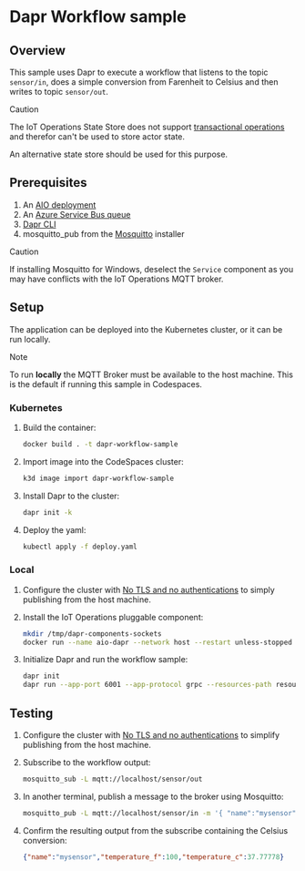# Dapr Workflow sample

## Overview

This sample uses Dapr to execute a workflow that listens to the topic `sensor/in`, does a simple conversion from Farenheit to Celsius and then writes to topic `sensor/out`.

> [!CAUTION]
> The IoT Operations State Store does not support [transactional operations](https://docs.dapr.io/developing-applications/building-blocks/state-management/state-management-overview/#actor-state) and therefor can't be used to store actor state.
>
> An alternative state store should be used for this purpose.

## Prerequisites

1. An [AIO deployment](https://learn.microsoft.com/azure/iot-operations/get-started/quickstart-deploy)
1. An [Azure Service Bus queue](https://learn.microsoft.com/en-us/azure/service-bus-messaging/service-bus-quickstart-portal)
1. [Dapr CLI](https://docs.dapr.io/getting-started/install-dapr-cli/)
1. mosquitto_pub from the [Mosquitto](https://mosquitto.org/download/) installer

> [!CAUTION]
> If installing Mosquitto for Windows, deselect the `Service` component as you may have conflicts with the IoT Operations MQTT broker.

## Setup

The application can be deployed into the Kubernetes cluster, or it can be run locally.

> [!NOTE]
> To run **locally** the MQTT Broker must be available to the host machine. This is the default if running this sample in Codespaces.

### Kubernetes

1. Build the container:

    ```bash
    docker build . -t dapr-workflow-sample
    ```

1. Import image into the CodeSpaces cluster:

    ```bash
    k3d image import dapr-workflow-sample
    ```

1. Install Dapr to the cluster:

    ```bash
    dapr init -k
    ```

1. Deploy the yaml:

    ```bash
    kubectl apply -f deploy.yaml
    ```

### Local

1. Configure the cluster with [No TLS and no authentications](https://learn.microsoft.com/azure/iot-operations/manage-mqtt-connectivity/howto-test-connection#no-tls-and-no-authentication) to simply publishing from the host machine.

1. Install the IoT Operations pluggable component:
    
    ```bash
    mkdir /tmp/dapr-components-sockets
    docker run --name aio-dapr --network host --restart unless-stopped -v /tmp/dapr-components-sockets:/tmp/dapr-components-sockets -d ghcr.io/azure/iot-mq-dapr-components:latest
    ```

1. Initialize Dapr and run the workflow sample:

    ```bash
    dapr init
    dapr run --app-port 6001 --app-protocol grpc --resources-path resources -- go run .
    ```

## Testing

1. Configure the cluster with [No TLS and no authentications](https://learn.microsoft.com/azure/iot-operations/manage-mqtt-connectivity/howto-test-connection#no-tls-and-no-authentication) to simplify publishing from the host machine.

1. Subscribe to the workflow output:

    ```bash
    mosquitto_sub -L mqtt://localhost/sensor/out
    ```

1. In another terminal, publish a message to the broker using Mosquitto:

    ```bash
    mosquitto_pub -L mqtt://localhost/sensor/in -m '{ "name":"mysensor", "temperature_f":100 }'
    ```

1. Confirm the resulting output from the subscribe containing the Celsius conversion:

    ```json
    {"name":"mysensor","temperature_f":100,"temperature_c":37.77778}
    ```
